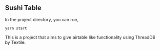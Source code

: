 ## Sushi Table

In the project directory, you can run,

`yarn start`

This is a project that aims to give airtable like functionality using ThreadDB by Textile.
